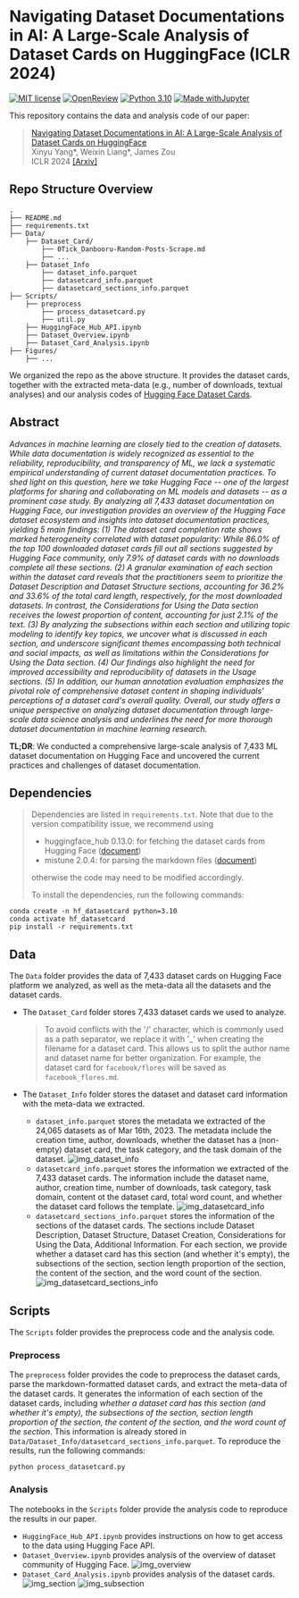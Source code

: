 # Navigating Dataset Documentations in AI: A Large-Scale Analysis of Dataset Cards on HuggingFace (ICLR 2024)

[![MIT license](https://img.shields.io/badge/License-MIT-blue.svg)](https://lbesson.mit-license.org/)
[![OpenReview](https://img.shields.io/badge/OpenReview-MTex8qKavoS-green.svg)](https://openreview.net/forum?id=xC8xh2RSs2&noteId=dTUqhKV1ON)
[![Python 3.10](https://img.shields.io/badge/python-3.10-blue.svg)](https://www.python.org/downloads/release/python-3100/)
[![Made withJupyter](https://img.shields.io/badge/Made%20with-Jupyter-orange?style=for-the-badge&logo=Jupyter)](https://jupyter.org/try)

This repository contains the data and analysis code of our paper:

> [Navigating Dataset Documentations in AI: A Large-Scale Analysis of Dataset Cards on HuggingFace](https://openreview.net/forum?id=xC8xh2RSs2&noteId=dTUqhKV1ON) <br>
> Xinyu Yang\*, Weixin Liang\*, James Zou <br>
> ICLR 2024 [[Arxiv]](https://arxiv.org/pdf/2401.13822.pdf)

## Repo Structure Overview

```plain
.
├── README.md
├── requirements.txt
├── Data/
    ├── Dataset_Card/ 
        ├── 0Tick_Danbooru-Random-Posts-Scrape.md
        ├── ...
    ├── Dataset_Info
        ├── dataset_info.parquet
        ├── datasetcard_info.parquet
        ├── datasetcard_sections_info.parquet
├── Scripts/
    ├── preprocess
    	├── process_datasetcard.py
    	├── util.py
    ├── HuggingFace_Hub_API.ipynb
    ├── Dataset_Overview.ipynb
    ├── Dataset_Card_Analysis.ipynb
├── Figures/
    ├── ...
```

We organized the repo as the above structure. It provides the dataset cards, together with the extracted meta-data (e.g., number of downloads, textual analyses) and our analysis codes of [Hugging Face Dataset Cards](https://huggingface.co/docs/hub/datasets-cards).

## Abstract

*Advances in machine learning are closely tied to the creation of datasets. While data documentation is widely recognized as essential to the reliability, reproducibility, and transparency of ML, we lack a systematic empirical understanding of current dataset documentation practices. To shed light on this question, here we take Hugging Face -- one of the largest platforms for sharing and collaborating on ML models and datasets --  as a prominent case study. By analyzing all 7,433 dataset documentation on Hugging Face, our investigation provides an overview of the Hugging Face dataset ecosystem and insights into dataset documentation practices, yielding 5 main findings: (1) The dataset card completion rate shows marked heterogeneity correlated with dataset popularity: While 86.0% of the top 100 downloaded dataset cards fill out all sections suggested by Hugging Face community, only 7.9% of dataset cards with no downloads complete all these sections. (2) A granular examination of each section within the dataset card reveals that the practitioners seem to prioritize the Dataset Description and Dataset Structure sections, accounting for 36.2% and 33.6% of the total card length, respectively, for the most downloaded datasets. In contrast, the Considerations for Using the Data section receives the lowest proportion of content, accounting for just 2.1% of the text. (3) By analyzing the subsections within each section and utilizing topic modeling to identify key topics, we uncover what is discussed in each section, and underscore significant themes encompassing both technical and social impacts, as well as limitations within the Considerations for Using the Data section. (4) Our findings also highlight the need for improved accessibility and reproducibility of datasets in the Usage sections. (5) In addition, our human annotation evaluation emphasizes the pivotal role of comprehensive dataset content in shaping individuals' perceptions of a dataset card's overall quality. Overall, our study offers a unique perspective on analyzing dataset documentation through large-scale data science analysis and underlines the need for more thorough dataset documentation in machine learning research.*

**TL;DR**: We conducted a comprehensive large-scale analysis of 7,433 ML dataset documentation on Hugging Face and uncovered the current practices and challenges of dataset documentation.

## Dependencies

> Dependencies are listed in `requirements.txt`. Note that due to the version compatibility issue, we recommend using
>
> * huggingface_hub 0.13.0: for fetching the dataset cards from Hugging Face ([document](https://huggingface.co/docs/huggingface_hub/package_reference/hf_api))
> * mistune 2.0.4: for parsing the markdown files ([document](https://mistune.lepture.com/en/latest/))
>
> otherwise the code may need to be modified accordingly.
>
> To install the dependencies, run the following commands:

```
conda create -n hf_datasetcard python=3.10
conda activate hf_datasetcard
pip install -r requirements.txt
```

## Data

The `Data` folder provides the data of 7,433 dataset cards on Hugging Face platform we analyzed, as well as the meta-data all the datasets and the dataset cards.

- The `Dataset_Card` folder stores 7,433 dataset cards we used to analyze.

  > To avoid conflicts with the '/' character, which is commonly used as a path separator, we replace it with '_' when creating the filename for a dataset card. This allows us to split the author name and dataset name for better organization. For example, the dataset card for `facebook/flores` will be saved as `facebook_flores.md`.
  >
- The `Dataset_Info` folder stores the dataset and dataset card information with the meta-data we extracted.

  - `dataset_info.parquet` stores the metadata we extracted of the 24,065 datasets as of Mar 16th, 2023. The metadata include the creation time, author, downloads, whether the dataset has a (non-empty) dataset card, the task category, and the task domain of the dataset.
    ![img_dataset_info](Figures/Figure_dataset_info.png)
  - `datasetcard_info.parquet` stores the information we extracted of the 7,433 dataset cards. The information include the dataset name, author, creation time, number of downloads, task category, task domain, content ot the dataset card, total word count, and whether the dataset card follows the template.
    ![img_datasetcard_info](Figures/Figure_datasetcard_info.png)
  - `datasetcard_sections_info.parquet` stores the information of the sections of the dataset cards. The sections include Dataset Description, Dataset Structure, Dataset Creation, Considerations for Using the Data, Additional Information. For each section, we provide whether a dataset card has this section (and whether it's empty), the subsections of the section, section length proportion of the section, the content of the section, and the word count of the section.
    ![img_datasetcard_sections_info](Figures/Figure_datasetcard_sections_info.png)

## Scripts

The `Scripts` folder provides the preprocess code and the analysis code.

### Preprocess

The `preprocess` folder provides the code to preprocess the dataset cards, parse the markdown-formatted dataset cards, and extract the meta-data of the dataset cards. It generates the information of each section of the dataset cards, including *whether a dataset card has this section (and whether it's empty), the subsections of the section, section length proportion of the section, the content of the section, and the word count of the section*. This information is already stored in `Data/Dataset_Info/datasetcard_sections_info.parquet`. To reproduce the results, run the following commands:

```
python process_datasetcard.py
```

### Analysis

The notebooks in the `Scripts` folder provide the analysis code to reproduce the results in our paper.

- `HuggingFace_Hub_API.ipynb` provides instructions on how to get access to the data using Hugging Face API.
- `Dataset_Overview.ipynb` provides analysis of the overview of dataset community of Hugging Face.
  ![img_overview](Figures/Figure_overview.png)
- `Dataset_Card_Analysis.ipynb` provides analysis of the dataset cards.
  ![img_section](Figures/Figure_section_analysis.png)
  ![img_subsection](Figures/Figure_subsection.png)

